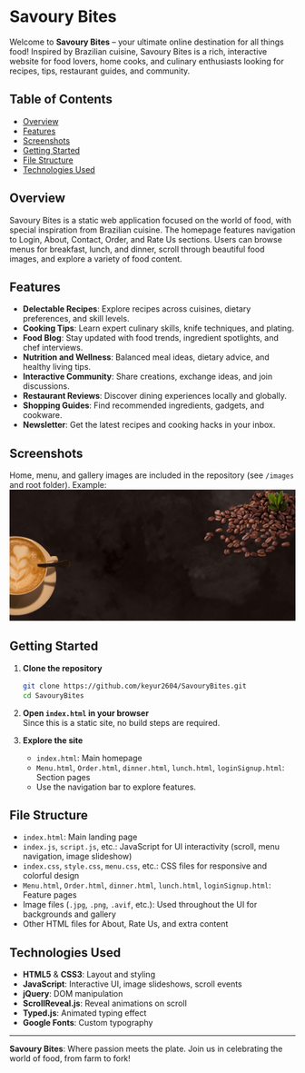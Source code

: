 # Savoury Bites

Welcome to **Savoury Bites** – your ultimate online destination for all things food! Inspired by Brazilian cuisine, Savoury Bites is a rich, interactive website for food lovers, home cooks, and culinary enthusiasts looking for recipes, tips, restaurant guides, and community.

## Table of Contents
- [Overview](#overview)
- [Features](#features)
- [Screenshots](#screenshots)
- [Getting Started](#getting-started)
- [File Structure](#file-structure)
- [Technologies Used](#technologies-used)

## Overview

Savoury Bites is a static web application focused on the world of food, with special inspiration from Brazilian cuisine. The homepage features navigation to Login, About, Contact, Order, and Rate Us sections. Users can browse menus for breakfast, lunch, and dinner, scroll through beautiful food images, and explore a variety of food content.

## Features

- **Delectable Recipes**: Explore recipes across cuisines, dietary preferences, and skill levels.
- **Cooking Tips**: Learn expert culinary skills, knife techniques, and plating.
- **Food Blog**: Stay updated with food trends, ingredient spotlights, and chef interviews.
- **Nutrition and Wellness**: Balanced meal ideas, dietary advice, and healthy living tips.
- **Interactive Community**: Share creations, exchange ideas, and join discussions.
- **Restaurant Reviews**: Discover dining experiences locally and globally.
- **Shopping Guides**: Find recommended ingredients, gadgets, and cookware.
- **Newsletter**: Get the latest recipes and cooking hacks in your inbox.

## Screenshots

Home, menu, and gallery images are included in the repository (see `/images` and root folder). Example:
![Home Page](https://github.com/keyur2604/SavouryBites/raw/main/Screenshot%202023-04-24%20121733.png)

## Getting Started

1. **Clone the repository**
   ```sh
   git clone https://github.com/keyur2604/SavouryBites.git
   cd SavouryBites
   ```

2. **Open `index.html` in your browser**  
   Since this is a static site, no build steps are required.

3. **Explore the site**
   - `index.html`: Main homepage
   - `Menu.html`, `Order.html`, `dinner.html`, `lunch.html`, `loginSignup.html`: Section pages
   - Use the navigation bar to explore features.

## File Structure

- `index.html`: Main landing page
- `index.js`, `script.js`, etc.: JavaScript for UI interactivity (scroll, menu navigation, image slideshow)
- `index.css`, `style.css`, `menu.css`, etc.: CSS files for responsive and colorful design
- `Menu.html`, `Order.html`, `dinner.html`, `lunch.html`, `loginSignup.html`: Feature pages
- Image files (`.jpg`, `.png`, `.avif`, etc.): Used throughout the UI for backgrounds and gallery
- Other HTML files for About, Rate Us, and extra content

## Technologies Used

- **HTML5** & **CSS3**: Layout and styling
- **JavaScript**: Interactive UI, image slideshows, scroll events
- **jQuery**: DOM manipulation
- **ScrollReveal.js**: Reveal animations on scroll
- **Typed.js**: Animated typing effect
- **Google Fonts**: Custom typography

---

**Savoury Bites**: Where passion meets the plate. Join us in celebrating the world of food, from farm to fork!
